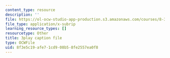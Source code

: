 ```yaml
---
content_type: resource
description: ''
file: https://ol-ocw-studio-app-production.s3.amazonaws.com/courses/8-333-statistical-mechanics-i-statistical-mechanics-of-particles-fall-2013/8f3e5c19afe71cd908b58fe2557ea0f8_8woIHrY6eM0.srt
file_type: application/x-subrip
learning_resource_types: []
resourcetype: Other
title: 3play caption file
type: OCWFile
uid: 8f3e5c19-afe7-1cd9-08b5-8fe2557ea0f8
---
```

